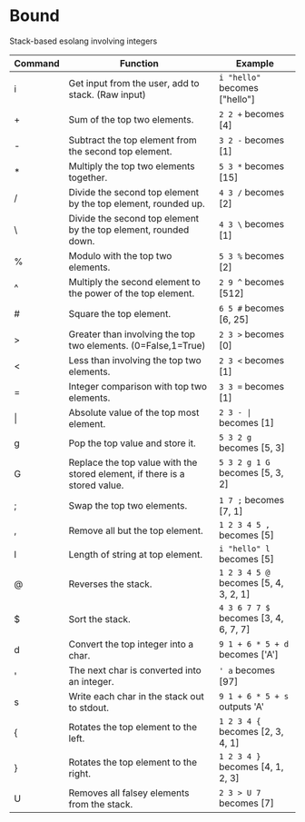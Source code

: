 # Bound
Stack-based esolang involving integers

| Command | Function                                                                   | Example                             |
|---------|----------------------------------------------------------------------------|-------------------------------------|
| i       | Get input from the user, add to stack. (Raw input)                         | `i "hello"` becomes ["hello"]         |
| +       | Sum of the top two elements.                                               | `2 2 +` becomes [4]                   |
| -       | Subtract the top element from the second top element.                      | `3 2 -` becomes [1]                   |
| *       | Multiply the top two elements together.                                    | `5 3 *` becomes [15]                  |
| /       | Divide the second top element by the top element, rounded up.              | `4 3 /` becomes [2]                   |
| \       | Divide the second top element by the top element, rounded down.            | `4 3 \` becomes [1]                   |
| %       | Modulo with the top two elements.                                          | `5 3 %` becomes [2]                   |
| ^       | Multiply the second element to the power of the top element.               | `2 9 ^` becomes [512]                 |
| #       | Square the top element.                                                    | `6 5 #` becomes [6, 25]               |
| >       | Greater than involving the top two elements. (0=False,1=True)              | `2 3 >` becomes [0]                   |
| <       | Less than involving the top two elements.                                  | `2 3 <` becomes [1]                   |
| =       | Integer comparison with top two elements.                                  | `3 3 =` becomes [1]                   |
| \|      | Absolute value of the top most element.                                    | `2 3 - \|` becomes [1]                |
| g       | Pop the top value and store it.                                            | `5 3 2 g` becomes [5, 3]              |
| G       | Replace the top value with the stored element, if there is a stored value. | `5 3 2 g 1 G` becomes [5, 3, 2]       |
| ;       | Swap the top two elements.                                                 | `1 7 ;` becomes [7, 1]                |
| ,       | Remove all but the top element.                                            | `1 2 3 4 5 ,` becomes [5]             |
| l       | Length of string at top element.                                           | `i "hello" l` becomes [5]             |
| @       | Reverses the stack.                                                        | `1 2 3 4 5 @` becomes [5, 4, 3, 2, 1] |
| $       | Sort the stack.                                                            | `4 3 6 7 7 $` becomes [3, 4, 6, 7, 7] |
| d       | Convert the top integer into a char.                                       | `9 1 + 6 * 5 + d` becomes ['A']       |
| '       | The next char is converted into an integer.                                | `' a` becomes [97]                    |
| s       | Write each char in the stack out to stdout.                                | `9 1 + 6 * 5 + s` outputs 'A'         |
| {       | Rotates the top element to the left.                                       | `1 2 3 4 {` becomes [2, 3, 4, 1]      |
| }       | Rotates the top element to the right.                                      | `1 2 3 4 }` becomes [4, 1, 2, 3]      |
| U       | Removes all falsey elements from the stack.                                | `2 3 > U 7` becomes [7]               |
